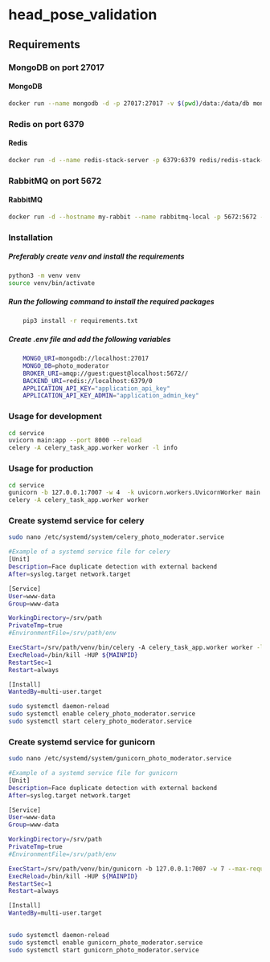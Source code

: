 # head_pose_validation


## Requirements
### MongoDB on port 27017
#### MongoDB
```bash
docker run --name mongodb -d -p 27017:27017 -v $(pwd)/data:/data/db mongodb/mongodb-community-server:$MONGODB_VERSION
```
### Redis on port 6379
#### Redis
```bash
docker run -d --name redis-stack-server -p 6379:6379 redis/redis-stack-server:latest
```
### RabbitMQ on port 5672
#### RabbitMQ
```bash
docker run -d --hostname my-rabbit --name rabbitmq-local -p 5672:5672 -p 15672:15672 rabbitmq:3-management
```


### Installation
##### Preferably create venv and install the requirements
```bash
python3 -m venv venv
source venv/bin/activate
```

##### Run the following command to install the required packages
```bash
    pip3 install -r requirements.txt
```
##### Create .env file and add the following variables
```bash
    MONGO_URI=mongodb://localhost:27017
    MONGO_DB=photo_moderator
    BROKER_URI=amqp://guest:guest@localhost:5672//
    BACKEND_URI=redis://localhost:6379/0
    APPLICATION_API_KEY="application_api_key"
    APPLICATION_API_KEY_ADMIN="application_admin_key"
```


### Usage for development
```bash
cd service
uvicorn main:app --port 8000 --reload 
celery -A celery_task_app.worker worker -l info
```

### Usage for production
```bash
cd service
gunicorn -b 127.0.0.1:7007 -w 4  -k uvicorn.workers.UvicornWorker main:app
celery -A celery_task_app.worker worker
```


### Create systemd service for celery
```bash
sudo nano /etc/systemd/system/celery_photo_moderator.service
```
```bash
#Example of a systemd service file for celery
[Unit]
Description=Face duplicate detection with external backend
After=syslog.target network.target

[Service]
User=www-data
Group=www-data

WorkingDirectory=/srv/path
PrivateTmp=true
#EnvironmentFile=/srv/path/env

ExecStart=/srv/path/venv/bin/celery -A celery_task_app.worker worker -l info
ExecReload=/bin/kill -HUP ${MAINPID}
RestartSec=1
Restart=always

[Install]
WantedBy=multi-user.target

```
```bash
sudo systemctl daemon-reload
sudo systemctl enable celery_photo_moderator.service
sudo systemctl start celery_photo_moderator.service
```

### Create systemd service for gunicorn
```bash
sudo nano /etc/systemd/system/gunicorn_photo_moderator.service
```
```bash
#Example of a systemd service file for gunicorn 
[Unit]
Description=Face duplicate detection with external backend
After=syslog.target network.target

[Service]
User=www-data
Group=www-data

WorkingDirectory=/srv/path
PrivateTmp=true
#EnvironmentFile=/srv/path/env

ExecStart=/srv/path/venv/bin/gunicorn -b 127.0.0.1:7007 -w 7 --max-requests 60 --max-requests-jitter 10  -k uvicorn.workers.UvicornWorker main:app
ExecReload=/bin/kill -HUP ${MAINPID}
RestartSec=1
Restart=always

[Install]
WantedBy=multi-user.target
    
```
```bash
sudo systemctl daemon-reload
sudo systemctl enable gunicorn_photo_moderator.service
sudo systemctl start gunicorn_photo_moderator.service
```

